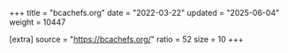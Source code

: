 +++
title = "bcachefs.org"
date = "2022-03-22"
updated = "2025-06-04"
weight = 10447

[extra]
source = "https://bcachefs.org/"
ratio = 52
size = 10
+++

